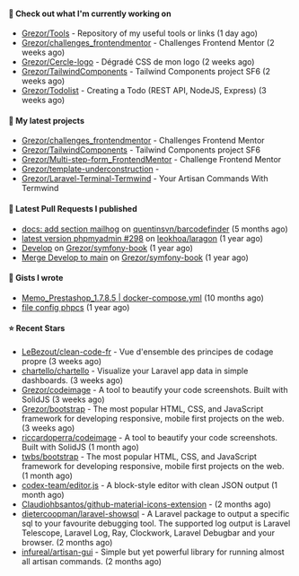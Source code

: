 #### 👷 Check out what I'm currently working on

- [Grezor/Tools](https://github.com/Grezor/Tools) - Repository of my useful tools or links (1 day ago)
- [Grezor/challenges_frontendmentor](https://github.com/Grezor/challenges_frontendmentor) - Challenges Frontend Mentor (2 weeks ago)
- [Grezor/Cercle-logo](https://github.com/Grezor/Cercle-logo) - Dégradé CSS de mon logo  (2 weeks ago)
- [Grezor/TailwindComponents](https://github.com/Grezor/TailwindComponents) - Tailwind Components project SF6 (2 weeks ago)
- [Grezor/Todolist](https://github.com/Grezor/Todolist) - Creating a Todo (REST API, NodeJS, Express) (3 weeks ago)

#### 🌱 My latest projects

- [Grezor/challenges_frontendmentor](https://github.com/Grezor/challenges_frontendmentor) - Challenges Frontend Mentor
- [Grezor/TailwindComponents](https://github.com/Grezor/TailwindComponents) - Tailwind Components project SF6
- [Grezor/Multi-step-form_FrontendMentor](https://github.com/Grezor/Multi-step-form_FrontendMentor) - Challenge Frontend Mentor
- [Grezor/template-underconstruction](https://github.com/Grezor/template-underconstruction) - 
- [Grezor/Laravel-Terminal-Termwind](https://github.com/Grezor/Laravel-Terminal-Termwind) - Your Artisan Commands With Termwind

#### 🔨 Latest Pull Requests I published

- [docs: add section mailhog](https://github.com/quentinsvn/barcodefinder/pull/2) on [quentinsvn/barcodefinder](https://github.com/quentinsvn/barcodefinder) (5 months ago)
- [latest version phpmyadmin #298](https://github.com/leokhoa/laragon/pull/299) on [leokhoa/laragon](https://github.com/leokhoa/laragon) (1 year ago)
- [Develop](https://github.com/Grezor/symfony-book/pull/2) on [Grezor/symfony-book](https://github.com/Grezor/symfony-book) (1 year ago)
- [Merge Develop to main](https://github.com/Grezor/symfony-book/pull/1) on [Grezor/symfony-book](https://github.com/Grezor/symfony-book) (1 year ago)

#### 📓 Gists I wrote

- [Memo_Prestashop_1.7.8.5 | docker-compose.yml](https://gist.github.com/eb78b378ed9f40780dc077b361ead337) (10 months ago)
- [file config phpcs](https://gist.github.com/27d8a6056d2e171aed20c26699439861) (1 year ago)

#### ⭐ Recent Stars

- [LeBezout/clean-code-fr](https://github.com/LeBezout/clean-code-fr) - Vue d&#39;ensemble des principes de codage propre (3 weeks ago)
- [chartello/chartello](https://github.com/chartello/chartello) - Visualize your Laravel app data in simple dashboards. (3 weeks ago)
- [Grezor/codeimage](https://github.com/Grezor/codeimage) - A tool to beautify your code screenshots. Built with SolidJS (3 weeks ago)
- [Grezor/bootstrap](https://github.com/Grezor/bootstrap) - The most popular HTML, CSS, and JavaScript framework for developing responsive, mobile first projects on the web. (3 weeks ago)
- [riccardoperra/codeimage](https://github.com/riccardoperra/codeimage) - A tool to beautify your code screenshots. Built with SolidJS (1 month ago)
- [twbs/bootstrap](https://github.com/twbs/bootstrap) - The most popular HTML, CSS, and JavaScript framework for developing responsive, mobile first projects on the web. (1 month ago)
- [codex-team/editor.js](https://github.com/codex-team/editor.js) - A block-style editor with clean JSON output (1 month ago)
- [Claudiohbsantos/github-material-icons-extension](https://github.com/Claudiohbsantos/github-material-icons-extension) -  (2 months ago)
- [dietercoopman/laravel-showsql](https://github.com/dietercoopman/laravel-showsql) - A Laravel package to output a specific sql to your favourite debugging tool. The supported log output is Laravel Telescope, Laravel Log, Ray, Clockwork, Laravel Debugbar and your browser. (2 months ago)
- [infureal/artisan-gui](https://github.com/infureal/artisan-gui) - Simple but yet powerful library for running almost all artisan commands. (2 months ago)
